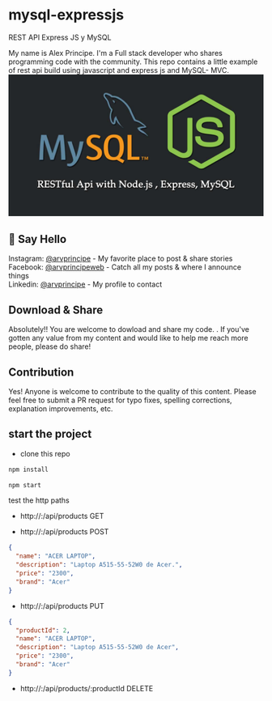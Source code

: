 # mysql-expressjs
REST API Express JS y MySQL

My name is Alex Principe. I'm a Full stack developer who shares programming code with the community.
This repo contains a little example of rest api build using javascript and express js and MySQL- MVC.
![alt text](https://github.com/arvprincipe/mysql-expressjs/blob/master/img/api.jpg?raw=true)

## 👋 Say Hello

Instagram: [@arvprincipe](https://www.instagram.com/arvprincipe/) - My favorite place to post & share stories<br>
Facebook: [@arvprincipeweb](https://www.facebook.com/arvprincipeweb) - Catch all my posts & where I announce things<br>
Linkedin: [@arvprincipe](https://www.linkedin.com/in/arvprincipe/) - My profile to contact<br>


## Download & Share

Absolutely!! You are welcome to dowload and share my code. . If you've gotten any value from my content and would like to help me reach more people, please do share!

## Contribution

Yes! Anyone is welcome to contribute to the quality of this content. Please feel free to submit a PR request for typo fixes, spelling corrections, explanation improvements, etc.


## start the project

- clone this repo
```bash
npm install
```

```bash
npm start
```

test the http paths
- http://<host>:<poort>/api/products  GET

- http://<host>:<poort>/api/products  POST
```json
{
  "name": "ACER LAPTOP",
  "description": "Laptop A515-55-52W0 de Acer.",
  "price": "2300",
  "brand": "Acer"
}
```

- http://<host>:<poort>/api/products  PUT
```json
{
  "productId": 2,
  "name": "ACER LAPTOP",
  "description": "Laptop A515-55-52W0 de Acer",
  "price": "2300",
  "brand": "Acer"
}
```

- http://<host>:<poort>/api/products/:productId DELETE